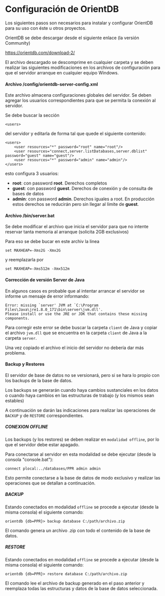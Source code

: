 Configuración de OrientDB 
=

Los siguientes pasos son necesarios para instalar y configurar OrientDB para su uso con éste u otros proyectos.

OrientDB se debe descargar desde el siguiente enlace (la versión Community)

https://orientdb.com/download-2/

El archivo descargado se descomprime en cualquier carpeta y se deben realizar las siguientes modificaciones en los 
archivos de configuración para que el servidor arranque en cualquier equipo Windows. 

#### Archivo /config/orientdb-server-config.xml ####

Este archivo almacena configuraciones globales del servidor. Se deben agregar los usuarios correspondientes para que se
permita la conexión al servidor. 

Se debe buscar la sección 

    <users>

del servidor y editarla de forma tal que quede el siguiente contenido:

	<users>
        <user resources="*" password="root" name="root"/>
        <user resources="connect,server.listDatabases,server.dblist" password="guest" name="guest"/>
	    <user resources="*" password="admin" name="admin"/>
    </users>    

esto configura 3 usuarios:

* **root**: con password **root**. Derechos completos
* **guest**: con password **guest**. Derechos de conexión y de consulta de bases de datos
* **admin**: con password **admin**. Derechos iguales a root. En producción estos derechos se reducirán pero sin llegar al 
límite de **guest**.

#### Archivo /bin/server.bat ####

Se debe modificar el archivo que inicia el servidor para que no intente reservar tanta memoria al arranque (solicita 2GB exclusivos)

Para eso se debe bucar en este archiv la linea

    set MAXHEAP=-Xms2G -Xmx2G
    
y reemplazarla por 

    set MAXHEAP=-Xms512m -Xmx512m
    
#### Corrección de versión Server de Java ####

En algunos casos es probable que al intentar arrancar el servidor se informe un mensaje de error informando:

    Error: missing `server' JVM at `C:\Program Files\Java\jre1.8.0_171\bin\server\jvm.dll'.
    Please install or use the JRE or JDK that contains these missing components.
    
Para corregir este error se debe buscar la carpeta `client` de Java y copiar el archivo `jvm.dll` que se encuentra en la carpeta `client` de Java a la carpeta `server`.

Una vez copiado el archivo el inicio del servidor no debería dar más problema.

#### Backup y Restores

El servidor de base de datos no se versionará, pero si se hara lo propio con los backups de la base de datos.

Los backups se generarán cuando haya cambios sustanciales en los datos o cuando haya cambios en las estructuras de trabajo (y los mismos sean estables)

A continuación se darán las indicaciones para realizar las operaciones de `BACKUP` y de `RESTORE` correspondientes.

##### CONEXION OFFLINE

Los backups (y los restores) se deben realizar en `modalidad offline`, por lo que el servidor debe estar apagado.

Para conectarse al servidor en esta modalidad se debe ejecutar (desde la consola "console.bat"):

    connect plocal:../databases/PPR admin admin
    
Esto permite conectarse a la base de datos de modo exclusivo y realizar las operaciones que se detallan a continuación.

##### BACKUP

Estando conectados en modalidad `offline` se procede a ejecutar (desde la misma consola) el siguiente comando:

    orientdb {db=PPR}> backup database C:/path/archivo.zip
    
El comando genera un archivo .zip con todo el contenido de la base de datos.

##### RESTORE

Estando conectados en modalidad `offline` se procede a ejecutar (desde la misma consola) el siguiente comando:

    orientdb {db=PPR}> restore database C:/path/archivo.zip
    
El comando lee el archivo de backup generado en el paso anterior y reemplaza todas las estructuras y datos de la base 
de datos seleccionada.
